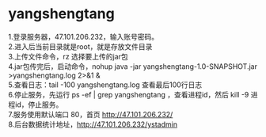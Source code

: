 # yangshengtang
1.登录服务器，47.101.206.232，输入账号密码。  
2.进入后当前目录就是root，就是存放文件目录  
3.上传文件命令，rz    选择要上传的jar包  
4.jar包传完后，启动命令，nohup java -jar yangshengtang-1.0-SNAPSHOT.jar >yangshengtang.log 2>&1 &  
5.查看日志：tail -100 yangshengtang.log   查看最后100行日志  
6.停止服务，先运行   ps -ef | grep yangshengtang  ，查看进程id，然后 kill -9 进程id，停止服务。  
7.服务使用默认端口 80，首页 http://47.101.206.232/  
8.后台数据统计地址，http://47.101.206.232/ystadmin  
 
